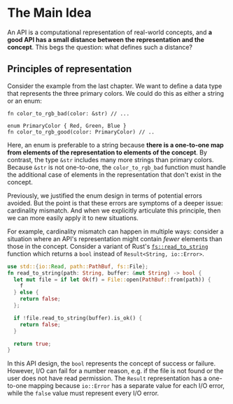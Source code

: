 # The Main Idea

An API is a computational representation of real-world concepts, and **a good API has a small distance between the representation and the concept**. This begs the question: what defines such a distance?

## Principles of representation

Consider the example from the last chapter. We want to define a data type that represents the three primary colors. We could do this as either a string or an enum:

```rust,ignore
fn color_to_rgb_bad(color: &str) // ...

enum PrimaryColor { Red, Green, Blue }
fn color_to_rgb_good(color: PrimaryColor) // ..
```

Here, an enum is preferable to a string because **there is a one-to-one map from elements of the representation to elements of the concept**. By contrast, the type `&str` includes many more strings than primary colors. Because `&str` is not one-to-one, the `color_to_rgb_bad` function must handle the additional case of elements in the representation that don't exist in the concept.

Previously, we justified the enum design in terms of potential errors avoided. But the point is that these errors are symptoms of a deeper issue: cardinality mismatch. And when we explicitly articulate this principle, then we can more easily apply it to new situations.

For example, cardinality mismatch can happen in multiple ways: consider a situation where an API's representation might contain _fewer_ elements than those in the concept. Consider a variant of Rust's [`fs::read_to_string`](https://doc.rust-lang.org/std/fs/fn.read_to_string.html) function which returns a `bool` instead of `Result<String, io::Error>`.

```rust
use std::{io::Read, path::PathBuf, fs::File};
fn read_to_string(path: String, buffer: &mut String) -> bool {
  let mut file = if let Ok(f) = File::open(PathBuf::from(path)) {
    f
  } else {
    return false;
  };

  if !file.read_to_string(buffer).is_ok() {
    return false;
  }

  return true;
}
```

In this API design, the `bool` represents the concept of success or failure. However, I/O can fail for a number reason, e.g. if the file is not found or the user does not have read permission. The `Result` representation has a one-to-one mapping because `io::Error` has a separate value for each I/O error, while the `false` value must represent every I/O error.
